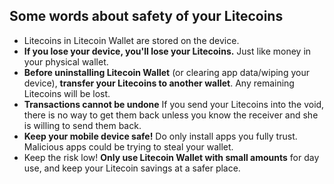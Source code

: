 ## Some words about safety of your Litecoins
* Litecoins in Litecoin Wallet are stored on the device.
* **If you lose your device, you'll lose your Litecoins.**  Just like money in your physical wallet.
* **Before uninstalling Litecoin Wallet** (or clearing app data/wiping your device), **transfer your Litecoins to another wallet**. Any remaining Litecoins will be lost.
* **Transactions cannot be undone** If you send your Litecoins into the void, there is no way to get them back unless you know the receiver and she is willing to send them back.
* **Keep your mobile device safe!** Do only install apps you fully trust.  Malicious apps could be trying to steal your wallet.
* Keep the risk low! **Only use Litecoin Wallet with small amounts** for day use, and keep your Litecoin savings at a safer place.

